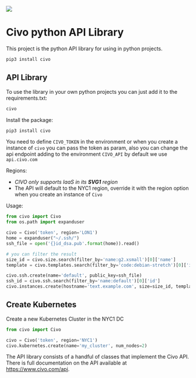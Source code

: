 ![](logo.png)

# Civo python API Library

This project is the python API library for using in python projects.

```sh
pip3 install civo
```

## API Library

To use the library in your own python projects you can just add it to the requirements.txt:

```python
civo
```

Install the package:

```sh
pip3 install civo
```

You need to define `CIVO_TOKEN` in the environment or when you create a instance of `civo` you can pass the token as param, 
also you can change the api endpoint adding to the environment `CIVO_API` by default we use `api.civo.com`

Regions:
- *CIVO only supports IaaS in its **SVG1** region*
- The API will default to the NYC1 region, override it with the region option when you create an instance of `Civo`

Usage:

```python
from civo import Civo
from os.path import expanduser

civo = Civo('token', region='LON1')
home = expanduser("~/.ssh/")
ssh_file = open('{}id_dsa.pub'.format(home)).read()

# you can filter the result
size_id = civo.size.search(filter_by='name:g2.xsmall')[0]['name']
template = civo.templates.search(filter_by='code:debian-stretch')[0]['id']

civo.ssh.create(name='default', public_key=ssh_file)
ssh_id = civo.ssh.search(filter_by='name:default')[0]['id']
civo.instances.create(hostname='text.example.com', size=size_id, template_id=template, public_ip='true', ssh_key=ssh_id)
```

## Create Kubernetes

Create a new Kubernetes Cluster in the NYC1 DC

```python
from civo import Civo

civo = Civo('token', region='NYC1')
civo.kubernetes.create(name='my_cluster', num_nodes=2)
```

The API library consists of a handful of classes that implement the Civo API. There is full documentation on the API available at https://www.civo.com/api.
